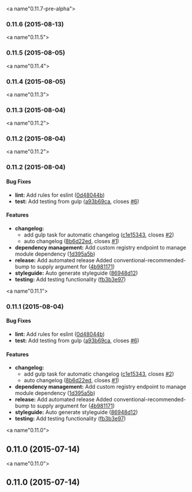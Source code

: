 <a name"0.11.7-pre-alpha"></a>
### 0.11.6 (2015-08-13)


<a name"0.11.5"></a>
### 0.11.5 (2015-08-05)


<a name"0.11.4"></a>
### 0.11.4 (2015-08-05)


<a name"0.11.3"></a>
### 0.11.3 (2015-08-04)


<a name"0.11.2"></a>
### 0.11.2 (2015-08-04)


<a name"0.11.2"></a>
### 0.11.2 (2015-08-04)


#### Bug Fixes

* **lint:** Add rules for eslint ([0d48044b](https://www.github.com/fusionstrings/project-fusion/commit/0d48044b))
* **test:** Add testing from gulp ([a93b69ca](https://www.github.com/fusionstrings/project-fusion/commit/a93b69ca), closes [#6](https://www.github.com/fusionstrings/project-fusion/issues/6))


#### Features

* **changelog:**
  * add gulp task for automatic changelog ([c1e15343](https://www.github.com/fusionstrings/project-fusion/commit/c1e15343), closes [#2](https://www.github.com/fusionstrings/project-fusion/issues/2))
  * auto changelog ([8b6d22ed](https://www.github.com/fusionstrings/project-fusion/commit/8b6d22ed), closes [#1](https://www.github.com/fusionstrings/project-fusion/issues/1))
* **dependency management:** Add custom registry endpoint to manage module dependency ([1d395a5b](https://www.github.com/fusionstrings/project-fusion/commit/1d395a5b))
* **release:** Add automated release Added conventional-recommended-bump to supply argument for ([4b981171](https://www.github.com/fusionstrings/project-fusion/commit/4b981171))
* **styleguide:** Auto generate styleguide ([86948d12](https://www.github.com/fusionstrings/project-fusion/commit/86948d12))
* **testing:** Add testing functionality ([fb3b3e97](https://www.github.com/fusionstrings/project-fusion/commit/fb3b3e97))


<a name"0.11.1"></a>
### 0.11.1 (2015-08-04)


#### Bug Fixes

* **lint:** Add rules for eslint ([0d48044b](https://www.github.com/fusionstrings/project-fusion/commit/0d48044b))
* **test:** Add testing from gulp ([a93b69ca](https://www.github.com/fusionstrings/project-fusion/commit/a93b69ca), closes [#6](https://www.github.com/fusionstrings/project-fusion/issues/6))


#### Features

* **changelog:**
  * add gulp task for automatic changelog ([c1e15343](https://www.github.com/fusionstrings/project-fusion/commit/c1e15343), closes [#2](https://www.github.com/fusionstrings/project-fusion/issues/2))
  * auto changelog ([8b6d22ed](https://www.github.com/fusionstrings/project-fusion/commit/8b6d22ed), closes [#1](https://www.github.com/fusionstrings/project-fusion/issues/1))
* **dependency management:** Add custom registry endpoint to manage module dependency ([1d395a5b](https://www.github.com/fusionstrings/project-fusion/commit/1d395a5b))
* **release:** Add automated release Added conventional-recommended-bump to supply argument for ([4b981171](https://www.github.com/fusionstrings/project-fusion/commit/4b981171))
* **styleguide:** Auto generate styleguide ([86948d12](https://www.github.com/fusionstrings/project-fusion/commit/86948d12))
* **testing:** Add testing functionality ([fb3b3e97](https://www.github.com/fusionstrings/project-fusion/commit/fb3b3e97))


<a name"0.11.0"></a>
## 0.11.0 (2015-07-14)


<a name"0.11.0"></a>
## 0.11.0 (2015-07-14)

